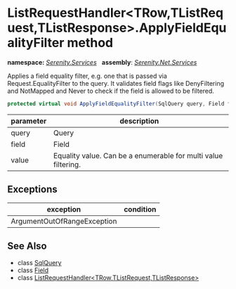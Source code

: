 # ListRequestHandler&lt;TRow,TListRequest,TListResponse&gt;.ApplyFieldEqualityFilter method
**namespace:** *[Serenity.Services](../../README.md#serenity.services-namespace)*   **assembly**: *[Serenity.Net.Services](../../README.md)*

Applies a field equality filter, e.g. one that is passed via Request.EqualityFilter to the query. It validates field flags like DenyFiltering and NotMapped and Never to check if the field is allowed to be filtered.

```csharp
protected virtual void ApplyFieldEqualityFilter(SqlQuery query, Field field, object value)
```

| parameter | description |
| --- | --- |
| query | Query |
| field | Field |
| value | Equality value. Can be a enumerable for multi value filtering. |

## Exceptions

| exception | condition |
| --- | --- |
| ArgumentOutOfRangeException |  |

## See Also

* class [SqlQuery](../Serenity.Net.Data/../../Serenity.Data/SqlQuery.md)
* class [Field](../Serenity.Net.Entity/../../Serenity.Data/Field.md)
* class [ListRequestHandler&lt;TRow,TListRequest,TListResponse&gt;](../ListRequestHandler-3.md)